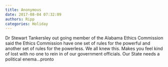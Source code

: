 ```yaml
---
title: Anonymous
date: 2017-08-04 07:32:09
authors: Ripp
categories: Holiday
---
```


 Dr Stewart Tankersley out going member of the Alabama Ethics Commission said the Ethics Commission have one set of rules for the powerful and another set of rules for the powerless. 
We all knew this. Makes you feel kind of lost  with no one to rein in of our government officials. 
Our State needs a political  enema...pronto